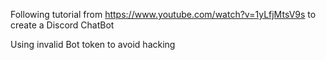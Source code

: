 Following tutorial from https://www.youtube.com/watch?v=1yLfjMtsV9s to create a Discord ChatBot

Using invalid Bot token to avoid hacking
